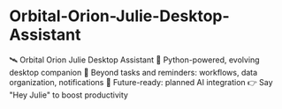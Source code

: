 # Orbital-Orion-Julie-Desktop-Assistant
🛰️ Orbital Orion Julie Desktop Assistant 🐍 Python-powered, evolving desktop companion 🚀 Beyond tasks and reminders: workflows, data organization, notifications 🌟 Future-ready: planned AI integration 👉 Say "Hey Julie" to boost productivity
